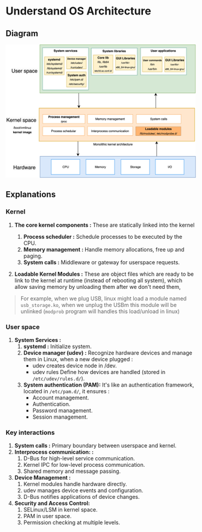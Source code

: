 # Understand OS Architecture

## Diagram

![OS Architecture](linux_arch.jpg)

## Explanations

### Kernel
1.  **The core kernel components :** These are statically linked into the kernel
    1. **Process scheduler :** Schedule processes to be executed by the CPU.
    1. **Memory management :** Handle memory allocations, free up and paging.
    2. **System calls :** Middleware or gateway for userspace requests.

2. **Loadable Kernel Modules :** These are object files which are ready to be link to the kernel at runtime (instead of rebooting all system), which allow saving memory by unloading them after we don't need them, 
> For example, when we plug USB, linux might load a module named `usb_storage.ko`, when we unplug the USBm this module will be unlinked (`modprob` program will handles this load/unload in linux)

### User space

1. **System Services :**
    1. **systemd :** Initialize system.
    2. **Device manager (udev) :** Recognize hardware devices and manage them in Linux, when a new device plugged :
        * udev creates device node in /dev.
        * udev rules Define how devices are handled (stored in `/etc/udev/rules.d/`).   
    2. **System authentication (PAM):** It's like an authentication framework, located in `/etc/pam.d/`, it ensures : 
        * Account management.
        * Authentication.
        * Password management.
        * Session management.


### Key interactions

1. **System calls :** Primary boundary between userspace and kernel.
2. **Interprocess communication: :** 
    1. D-Bus for high-level service communication.
    2. Kernel IPC for low-level process communication.
    3. Shared memory and message passing.
3. **Device Management :**
    1. Kernel modules handle hardware directly.
    2. udev manages device events and configuration.
    3. D-Bus notifies applications of device changes.
4. **Security and Access Control:**
    1. SELinux/LSM in kernel space.
    2. PAM in user space.
    3. Permission checking at multiple levels.